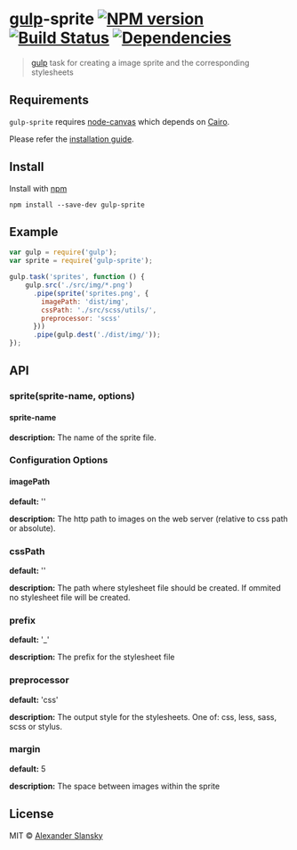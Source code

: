 # [gulp](http://gulpjs.com)-sprite [![NPM version](https://badge.fury.io/js/gulp-sprite.png)](http://badge.fury.io/js/gulp-sprite) [![Build Status](https://travis-ci.org/aslansky/gulp-sprite.png?branch=master)](https://travis-ci.org/aslansky/gulp-sprite) [![Dependencies](https://david-dm.org/aslansky/gulp-sprite.png)](https://david-dm.org/aslansky/gulp-sprite)

> [gulp](http://gulpjs.com) task for creating a image sprite and the corresponding stylesheets

## Requirements

`gulp-sprite` requires [node-canvas](https://github.com/learnboost/node-canvas) which depends on [Cairo](http://cairographics.org/).

Please refer the [installation guide](https://github.com/learnboost/node-canvas/wiki).

## Install

Install with [npm](https://npmjs.org/package/gulp-sprite)

```
npm install --save-dev gulp-sprite
```

## Example

```js
var gulp = require('gulp');
var sprite = require('gulp-sprite');

gulp.task('sprites', function () {
    gulp.src('./src/img/*.png')
      .pipe(sprite('sprites.png', {
        imagePath: 'dist/img',
        cssPath: './src/scss/utils/',
        preprocessor: 'scss'
      }))
      .pipe(gulp.dest('./dist/img/'));
});
```

## API

### sprite(sprite-name, options)

#### sprite-name

**description:** The name of the sprite file.

### Configuration Options

#### imagePath

**default:** ''

**description:** The http path to images on the web server (relative to css path or absolute).

### cssPath

**default:** ''

**description:** The path where stylesheet file should be created. If ommited no stylesheet file will be created.

### prefix

**default:** '_'

**description:** The prefix for the stylesheet file

### preprocessor

**default:** 'css'

**description:** The output style for the stylesheets.
One of: css, less, sass, scss or stylus.

### margin

**default:** 5

**description:** The space between images within the sprite

## License

MIT © [Alexander Slansky](http://slansky.net)
